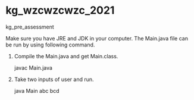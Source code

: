 # kg_wzcwzcwzc_2021
kg_pre_assessment

Make sure you have JRE and JDK in your computer.
The Main.java file can be run by using following command.

1. Compile the Main.java and get Main.class.
	
	javac Main.java

2. Take two inputs of user and run.
	
	java Main abc bcd
